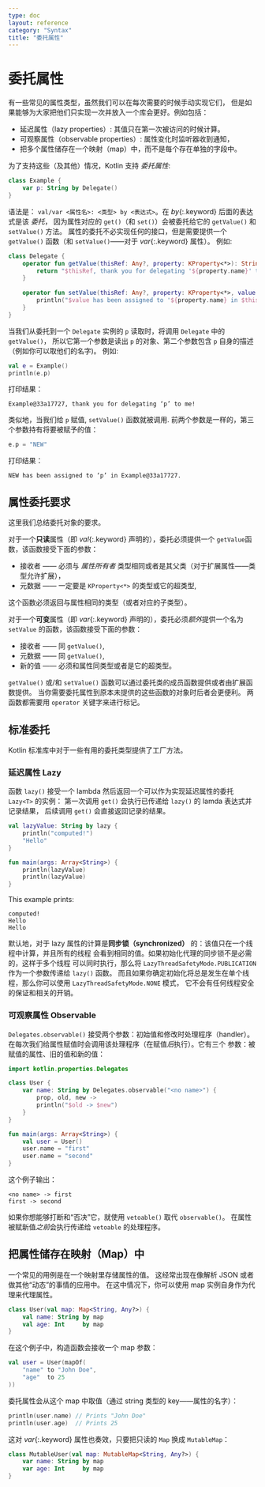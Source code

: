 ```yaml
---
type: doc
layout: reference
category: "Syntax"
title: "委托属性"
---
```


# 委托属性

有一些常见的属性类型，虽然我们可以在每次需要的时候手动实现它们，
但是如果能够为大家把他们只实现一次并放入一个库会更好。例如包括：

* 延迟属性（lazy properties）: 其值只在第一次被访问的时候计算。
* 可观察属性（observable properties）: 属性变化时监听器收到通知，
* 把多个属性储存在一个映射（map）中，而不是每个存在单独的字段中。

为了支持这些（及其他）情况，Kotlin 支持 _委托属性_:

``` kotlin
class Example {
    var p: String by Delegate()
}
```

语法是： `val/var <属性名>: <类型> by <表达式>`。在 *by*{:.keyword} 后面的表达式是该 _委托_，
因为属性对应的 `get()`（和 `set()`）会被委托给它的 `getValue()` 和 `setValue()` 方法。
属性的委托不必实现任何的接口，但是需要提供一个 `getValue()` 函数（和 `setValue()`——对于 *var*{:.keyword} 属性）。
例如:

``` kotlin
class Delegate {
    operator fun getValue(thisRef: Any?, property: KProperty<*>): String {
        return "$thisRef, thank you for delegating '${property.name}' to me!"
    }
 
    operator fun setValue(thisRef: Any?, property: KProperty<*>, value: String) {
        println("$value has been assigned to '${property.name} in $thisRef.'")
    }
}
```

当我们从委托到一个 `Delegate` 实例的 `p` 读取时，将调用 `Delegate` 中的 `getValue()`，
所以它第一个参数是读出 `p` 的对象、第二个参数包含 `p` 自身的描述 
（例如你可以取他们的名字)。 例如:

``` kotlin
val e = Example()
println(e.p)
```

打印结果：

```
Example@33a17727, thank you for delegating ‘p’ to me!
```

类似地，当我们给 `p` 赋值, `setValue()` 函数就被调用. 前两个参数是一样的，第三个参数持有将要被赋予的值：

``` kotlin
e.p = "NEW"
```

打印结果：

```
NEW has been assigned to ‘p’ in Example@33a17727.
```

## 属性委托要求

这里我们总结委托对象的要求。

对于一个**只读**属性（即 *val*{:.keyword} 声明的），委托必须提供一个 `getValue`函数，该函数接受下面的参数：

* 接收者 —— 必须与 _属性所有者_ 类型相同或者是其父类（对于扩展属性——类型允许扩展），
* 元数据 —— 一定要是 `KProperty<*>` 的类型或它的超类型,

这个函数必须返回与属性相同的类型（或者对应的子类型）。

对于一个**可变**属性（即 *var*{:.keyword} 声明的），委托必须*额外*提供一个名为 `setValue` 的函数，该函数接受下面的参数：

* 接收者 —— 同 `getValue()`,
* 元数据 —— 同 `getValue()`,
* 新的值 —— 必须和属性同类型或者是它的超类型。

`getValue()` 或/和 `setValue()` 函数可以通过委托类的成员函数提供或者由扩展函数提供。
当你需要委托属性到原本未提供的这些函数的对象时后者会更便利。
两函数都需要用 `operator` 关键字来进行标记。


## 标准委托

Kotlin 标准库中对于一些有用的委托类型提供了工厂方法。

### 延迟属性 Lazy

函数 `lazy()` 接受一个 lambda 然后返回一个可以作为实现延迟属性的委托 `Lazy<T>` 的实例：
第一次调用 `get()` 会执行已传递给 `lazy()` 的 lamda 表达式并记录结果，
后续调用 `get()` 会直接返回记录的结果。


``` kotlin
val lazyValue: String by lazy {
    println("computed!")
    "Hello"
}

fun main(args: Array<String>) {
    println(lazyValue)
    println(lazyValue)
}
```

This example prints:

```
computed!
Hello
Hello
```

默认地，对于 lazy 属性的计算是**同步锁（synchronized）** 的：该值只在一个线程中计算，并且所有的线程
会看到相同的值。如果初始化代理的同步锁不是必需的，这样于多个线程
可以同时执行，那么将 `LazyThreadSafetyMode.PUBLICATION` 作为一个参数传递给 `lazy()` 函数。
而且如果你确定初始化将总是发生在单个线程，那么你可以使用 `LazyThreadSafetyMode.NONE` 模式，
它不会有任何线程安全的保证和相关的开销。


### 可观察属性 Observable

`Delegates.observable()` 接受两个参数：初始值和修改时处理程序（handler）。
在每次我们给属性赋值时会调用该处理程序（在赋值*后*执行）。它有三个
参数：被赋值的属性、旧的值和新的值：

``` kotlin
import kotlin.properties.Delegates

class User {
    var name: String by Delegates.observable("<no name>") {
        prop, old, new ->
        println("$old -> $new")
    }
}

fun main(args: Array<String>) {
    val user = User()
    user.name = "first"
    user.name = "second"
}
```

这个例子输出：

```
<no name> -> first
first -> second
```

如果你想能够打断和“否决”它，就使用 `vetoable()` 取代 `observable()`。
在属性被赋新值*之前*会执行传递给 `vetoable` 的处理程序。

## 把属性储存在映射（Map）中

一个常见的用例是在一个映射里存储属性的值。
这经常出现在像解析 JSON 或者做其他“动态”的事情的应用中。
在这中情况下，你可以使用 map 实例自身作为代理来代理属性。

``` kotlin
class User(val map: Map<String, Any?>) {
    val name: String by map
    val age: Int     by map
}
```

在这个例子中，构造函数会接收一个 map 参数：

``` kotlin
val user = User(mapOf(
    "name" to "John Doe",
    "age"  to 25
))
```

委托属性会从这个 map 中取值（通过 string 类型的 key——属性的名字）：


``` kotlin
println(user.name) // Prints "John Doe"
println(user.age)  // Prints 25
```

这对 *var*{:.keyword} 属性也奏效，只要把只读的 `Map` 换成 `MutableMap`：

``` kotlin
class MutableUser(val map: MutableMap<String, Any?>) {
    var name: String by map
    var age: Int     by map
}
```
